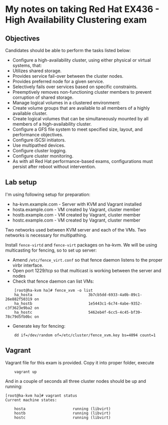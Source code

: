 # My notes on taking Red Hat EX436 - High Availability Clustering exam

## Objectives
Candidates should be able to perform the tasks listed below:

* Configure a high-availability cluster, using either physical or virtual systems, that:
* Utilizes shared storage.
* Provides service fail-over between the cluster nodes.
* Provides preferred node for a given service.
* Selectively fails over services based on specific constraints.
* Preemptively removes non-functioning cluster members to prevent corruption of shared storage.
* Manage logical volumes in a clustered environment:
* Create volume groups that are available to all members of a highly available cluster.
* Create logical volumes that can be simultaneously mounted by all members of a high-availability cluster.
* Configure a GFS file system to meet specified size, layout, and performance objectives.
* Configure iSCSI initiators.
* Use multipathed devices.
* Configure cluster logging.
* Configure cluster monitoring.
* As with all Red Hat performance-based exams, configurations must persist after reboot without intervention.

## Lab setup

I'm using following setup for preparation:
* ha-kvm.example.com - Server with KVM and Vagrant installed
* hosta.example.com - VM created by Vagrant, cluster member
* hostb.example.com - VM created by Vagrant, cluster member
* hostc.example.com - VM created by Vagrant, cluster member

Two networks used between KVM server and each of the VMs. Two networks is necessary for multipathing.

Install `fence-virtd` and `fence-virt` packages on ha-kvm.
We will be using multicasting for fencing, so to set up server:
* Amend `/etc/fence_virt.conf` so that fence daemon listens to the proper virbr interface.
* Open port 1229/tcp so that multicast is working between the server and nodes
* Check that fence daemon can list VMs:

```
    [root@ha-kvm ha]# fence_xvm -o list
    ha_hosta                         3b7cb5dd-6933-4a0b-89c1-26e882f50319 on
    ha_hostb                         1e5443c1-6c74-4abe-9352-c3f3623e9ba2 on
    ha_hostc                         5462eb4f-6cc5-4c45-bf39-78c79d5fb0bc on
```
    
* Generate key for fencing:
```
    dd if=/dev/random of=/etc/cluster/fence_xvm.key bs=4094 count=1
```

## Vagrant
Vagrant file for this exam is provided.
Copy it into proper folder, execute

```
    vagrant up
```

And in a couple of seconds all three cluster nodes should be up and running:

```
[root@ha-kvm ha]# vagrant status
Current machine states:

    hosta                     running (libvirt)
    hostb                     running (libvirt)
    hostc                     running (libvirt)
```
